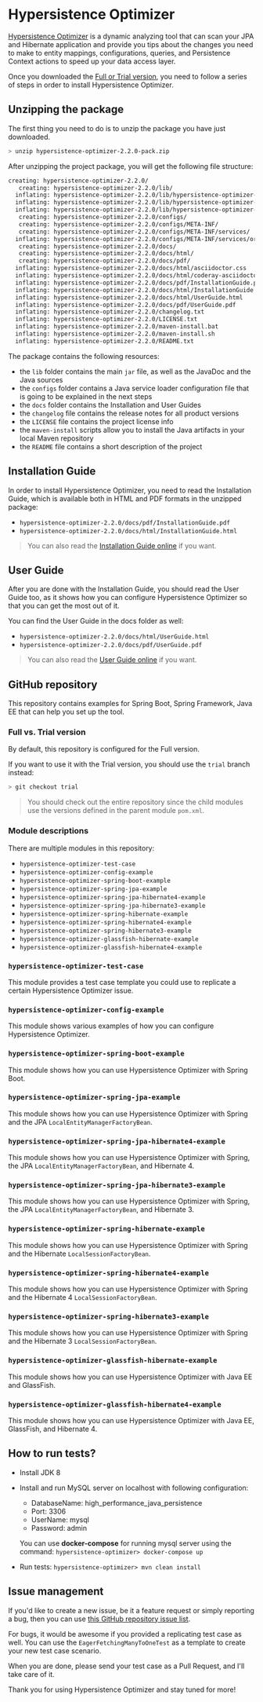 # Hypersistence Optimizer

[Hypersistence Optimizer](https://vladmihalcea.com/hypersistence-optimizer/) is a dynamic analyzing tool that can scan your JPA and Hibernate application and provide you tips about the changes you need to make to entity mappings, configurations, queries, and Persistence Context actions to speed up your data access layer.

Once you downloaded the [Full or Trial version](https://vladmihalcea.com/hypersistence-optimizer/), you need to follow a series of steps in order to install Hypersistence Optimizer.

## Unzipping the package

The first thing you need to do is to unzip the package you have just downloaded.

```bash
> unzip hypersistence-optimizer-2.2.0-pack.zip
```

After unzipping the project package, you will get the following file structure:

```bash
creating: hypersistence-optimizer-2.2.0/
   creating: hypersistence-optimizer-2.2.0/lib/
  inflating: hypersistence-optimizer-2.2.0/lib/hypersistence-optimizer-2.2.0-javadoc.jar
  inflating: hypersistence-optimizer-2.2.0/lib/hypersistence-optimizer-2.2.0-sources.jar
  inflating: hypersistence-optimizer-2.2.0/lib/hypersistence-optimizer-2.2.0.jar
   creating: hypersistence-optimizer-2.2.0/configs/
   creating: hypersistence-optimizer-2.2.0/configs/META-INF/
   creating: hypersistence-optimizer-2.2.0/configs/META-INF/services/
  inflating: hypersistence-optimizer-2.2.0/configs/META-INF/services/org.hibernate.boot.spi.SessionFactoryBuilderFactory
   creating: hypersistence-optimizer-2.2.0/docs/
   creating: hypersistence-optimizer-2.2.0/docs/html/
   creating: hypersistence-optimizer-2.2.0/docs/pdf/
  inflating: hypersistence-optimizer-2.2.0/docs/html/asciidoctor.css
  inflating: hypersistence-optimizer-2.2.0/docs/html/coderay-asciidoctor.css
  inflating: hypersistence-optimizer-2.2.0/docs/pdf/InstallationGuide.pdf
  inflating: hypersistence-optimizer-2.2.0/docs/html/InstallationGuide.html
  inflating: hypersistence-optimizer-2.2.0/docs/html/UserGuide.html
  inflating: hypersistence-optimizer-2.2.0/docs/pdf/UserGuide.pdf
  inflating: hypersistence-optimizer-2.2.0/changelog.txt
  inflating: hypersistence-optimizer-2.2.0/LICENSE.txt
  inflating: hypersistence-optimizer-2.2.0/maven-install.bat
  inflating: hypersistence-optimizer-2.2.0/maven-install.sh
  inflating: hypersistence-optimizer-2.2.0/README.txt
```

The package contains the following resources:

* the `lib` folder contains the main `jar` file, as well as the JavaDoc and the Java sources
* the `configs` folder contains a Java service loader configuration file that is going to be explained in the next steps
* the `docs` folder contains the Installation and User Guides
* the `changelog` file contains the release notes for all product versions
* the `LICENSE` file contains the project license info
* the `maven-install` scripts allow you to install the Java artifacts in your local Maven repository
* the `README` file contains a short description of the project

## Installation Guide

In order to install Hypersistence Optimizer, you need to read the Installation Guide, which is available both in
HTML and PDF formats in the unzipped package:

* `hypersistence-optimizer-2.2.0/docs/pdf/InstallationGuide.pdf`
* `hypersistence-optimizer-2.2.0/docs/html/InstallationGuide.html`

> You can also read the [Installation Guide online](https://vladmihalcea.com/hypersistence-optimizer/docs/installation-guide/) if you want.

## User Guide

After you are done with the Installation Guide, you should read the User Guide too, as it shows how you can configure
Hypersistence Optimizer so that you can get the most out of it.

You can find the User Guide in the docs folder as well:

* `hypersistence-optimizer-2.2.0/docs/html/UserGuide.html`
* `hypersistence-optimizer-2.2.0/docs/pdf/UserGuide.pdf`

> You can also read the [User Guide online](https://vladmihalcea.com/hypersistence-optimizer/docs/user-guide/) if you want.

## GitHub repository

This repository contains examples for Spring Boot, Spring Framework, Java EE that can help you set up the tool.

### Full vs. Trial version

By default, this repository is configured for the Full version. 

If you want to use it with the Trial version, you should use the `trial` branch instead:

```bash
> git checkout trial
```

> You should check out the entire repository since the child modules use the versions defined in the parent module `pom.xml`.

### Module descriptions

There are multiple modules in this repository:

- `hypersistence-optimizer-test-case`
- `hypersistence-optimizer-config-example`
- `hypersistence-optimizer-spring-boot-example`
- `hypersistence-optimizer-spring-jpa-example`
- `hypersistence-optimizer-spring-jpa-hibernate4-example`
- `hypersistence-optimizer-spring-jpa-hibernate3-example`
- `hypersistence-optimizer-spring-hibernate-example`
- `hypersistence-optimizer-spring-hibernate4-example`
- `hypersistence-optimizer-spring-hibernate3-example`
- `hypersistence-optimizer-glassfish-hibernate-example`
- `hypersistence-optimizer-glassfish-hibernate4-example`

### `hypersistence-optimizer-test-case`

This module provides a test case template you could use to replicate a certain Hypersistence Optimizer issue.

### `hypersistence-optimizer-config-example`

This module shows various examples of how you can configure Hypersistence Optimizer.

### `hypersistence-optimizer-spring-boot-example`

This module shows how you can use Hypersistence Optimizer with Spring Boot.

### `hypersistence-optimizer-spring-jpa-example`

This module shows how you can use Hypersistence Optimizer with Spring and the JPA `LocalEntityManagerFactoryBean`.

### `hypersistence-optimizer-spring-jpa-hibernate4-example`

This module shows how you can use Hypersistence Optimizer with Spring, the JPA `LocalEntityManagerFactoryBean`, and Hibernate 4.

### `hypersistence-optimizer-spring-jpa-hibernate3-example`

This module shows how you can use Hypersistence Optimizer with Spring, the JPA `LocalEntityManagerFactoryBean`, and Hibernate 3.

### `hypersistence-optimizer-spring-hibernate-example`

This module shows how you can use Hypersistence Optimizer with Spring and the Hibernate `LocalSessionFactoryBean`.

### `hypersistence-optimizer-spring-hibernate4-example`

This module shows how you can use Hypersistence Optimizer with Spring and the Hibernate 4 `LocalSessionFactoryBean`.

### `hypersistence-optimizer-spring-hibernate3-example`

This module shows how you can use Hypersistence Optimizer with Spring and the Hibernate 3 `LocalSessionFactoryBean`.

### `hypersistence-optimizer-glassfish-hibernate-example`

This module shows how you can use Hypersistence Optimizer with Java EE and GlassFish.

### `hypersistence-optimizer-glassfish-hibernate4-example`

This module shows how you can use Hypersistence Optimizer with Java EE, GlassFish, and Hibernate 4.

## How to run tests?

* Install JDK 8
* Install and run MySQL server on localhost with following configuration:
    * DatabaseName: high_performance_java_persistence
    * Port: 3306
    * UserName: mysql
    * Password: admin
 
    You can use **docker-compose** for running mysql server using the command: `hypersistence-optimizer> docker-compose up`
* Run tests: `hypersistence-optimizer> mvn clean install`

## Issue management

If you'd like to create a new issue, be it a feature request or simply reporting a bug, then you can use [this GitHub repository issue list](https://github.com/vladmihalcea/hypersistence-optimizer/issues).

For bugs, it would be awesome if you provided a replicating test case as well. You can use the `EagerFetchingManyToOneTest` as a template to create your new test case scenario.

When you are done, please send your test case as a Pull Request, and I'll take care of it.

Thank you for using Hypersistence Optimizer and stay tuned for more!
